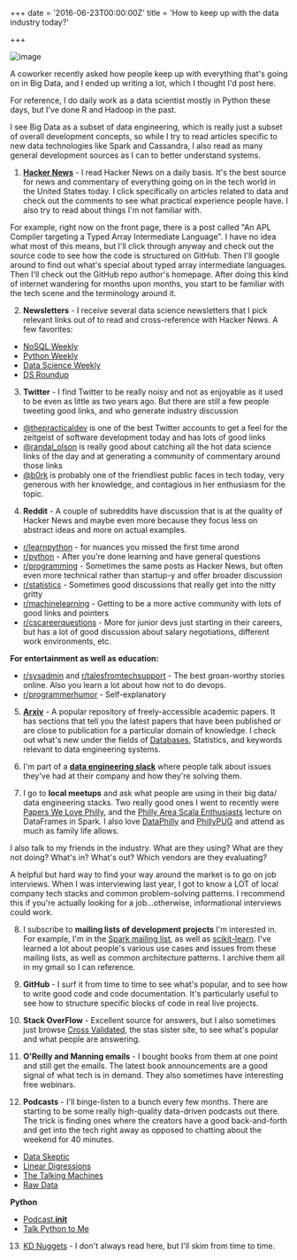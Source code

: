 +++
date = '2016-06-23T00:00:00Z'
title = 'How to keep up with the data industry today?'

+++

![image](https://raw.githubusercontent.com/veekaybee/veekaybee.github.io/master/images/bowl-glass-and-newspaper.jpg)


A coworker recently asked how people keep up with everything that's going on in Big Data, and I ended up writing a lot, which I thought I'd post here.  

For reference, I do daily work as a data scientist mostly in Python these days, but I've done R and Hadoop in the past. 

I see Big Data as a subset of data engineering, which is really just a subset of overall development concepts, so while I try to read articles specific to new data technologies like Spark and Cassandra, I also read as many general development sources as I can to better understand systems. 

1) **[Hacker News](https://news.ycombinator.com/)** - I read Hacker News on a daily basis. It's the best source for news and commentary of everything going on in the tech world in the United States today.  I click specifically on articles related to data and check out the comments to see what practical experience people have.  I also try to read about things I'm not familiar with. 

For example, right now on the front page, there is a post called "An APL Compiler targeting a Typed Array Intermediate Language". I have no idea what most of this means, but I'll click through anyway and check out the source code to see how the code is structured on GitHub. Then I'll google around to find out what's special about typed array intermediate languages. Then I'll check out the GitHub repo author's homepage. After doing this kind of internet wandering for months upon months, you start to be familiar with the tech scene and the terminology around it. 

2) **Newsletters** - I receive several data science newsletters that I pick relevant links out of to read and cross-reference with Hacker News. A few favorites: 

+ [NoSQL Weekly](http://www.nosqlweekly.com/)
+ [Python Weekly ](http://www.pythonweekly.com/)
+ [Data Science Weekly](http://datascienceweekly.org/)
+ [DS Roundup](https://rjmetrics.com/ds-roundup/)

3) **Twitter** - I find Twitter to be really noisy and not as enjoyable as it used to be even as little as two years ago. But there are still a few people tweeting good links, and who generate industry discussion

+ [@thepracticaldev](https://twitter.com/ThePracticalDev) is one of the best Twitter accounts to get a feel for the zeitgeist of software development today and has lots of good links
+ [@randal_olson](https://twitter.com/randal_olson) is really good about catching all the hot data science links of the day and at generating a community of commentary around those links
+ [@b0rk](https://twitter.com/b0rk) is probably one of the friendliest public faces in tech today, very generous with her knowledge, and contagious in her enthusiasm for the topic. 


4) **Reddit** - A couple of subreddits have discussion that is at the quality of Hacker News and maybe even more because they focus less on abstract ideas and more on actual examples. 

+ [r/learnpython](https://www.reddit.com/r/learnpython/) - for nuances you missed the first time arond
+ [r/python](https://www.reddit.com/r/Python/) - After you're done learning and have general questions
+ [r/programming](https://www.reddit.com/r/programming/) - Sometimes the same posts as Hacker News, but often even more technical rather than startup-y and offer broader discussion
+ [r/statistics](https://www.reddit.com/r/statistics/) - Sometimes good discussions that really get into the nitty gritty
+ [r/machinelearning](https://www.reddit.com/r/MachineLearning/) - Getting to be a more active community with lots of good links and pointers
+ [r/cscareerquestions](https://www.reddit.com/r/cscareerquestions/) - More for junior devs just starting in their careers, but has a lot of good discussion about salary negotiations, different work environments, etc. 

**For entertainment as well as education:**

+ [r/sysadmin](https://www.reddit.com/r/sysadmin/) and [r/talesfromtechsupport](https://www.reddit.com/r/talesfromtechsupport/) - The best groan-worthy stories online. Also you learn a lot about how not to do devops. 
+ [r/programmerhumor](https://www.reddit.com/r/ProgrammerHumor/) - Self-explanatory

5) [**Arxiv**](http://arxiv.org/) - A popular repository of freely-accessible academic papers. It has sections that tell you the latest papers that have been published or are close to publication for a particular domain of knowledge. I check out what's new under the fields of [Databases](http://arxiv.org/list/cs.DB/recent), Statistics, and keywords relevant to data engineering systems.  

6) I'm part of a **[data engineering slack](https://twitter.com/luckymethod/status/621930357873582080)** where people talk about issues they've had at their company and how they're solving them. 

7) I go to **local meetups** and ask what people are using in their big data/ data engineering stacks. Two really good ones I went to recently were [Papers We Love Philly](http://paperswelove.org/), and the [Philly Area Scala Enthusiasts](http://scala-phase.org/) lecture on DataFrames in Spark. I also love [DataPhilly](http://www.meetup.com/DataPhilly/) and [PhillyPUG](http://www.meetup.com/phillypug/) and attend as much as family life allows. 

I also talk to my friends in the industry. What are they using? What are they not doing? What's in? What's out? Which vendors are they evaluating? 

A helpful but hard way to find your way around the market is to go on job interviews. When I was interviewing last year, I got to know a LOT of local company tech stacks and common problem-solving patterns. I recommend this if you're actually looking for a job...otherwise, informational interviews could work. 

8) I subscribe to **mailing lists of development projects** I'm interested in. For example, I'm in the [Spark mailing list](http://spark.apache.org/community.html), as well as [scikit-learn](https://lists.sourceforge.net/lists/listinfo/scikit-learn-general). I've learned a lot about people's various use cases and issues from these mailing lists, as well as common architecture patterns. I archive them all in my gmail so I can reference. 

9) **GitHub** - I surf it from time to time to see what's popular, and to see how to write good code and code documentation. It's particularly useful to see how to structure specific blocks of code in real live projects. 

10) **Stack OverFlow** - Excellent source for answers, but I also sometimes just browse [Cross Validated](http://stats.stackexchange.com/), the stas sister site, to see what's popular and what people are answering. 

11) **O'Reilly and Manning emails** - I bought books from them at one point and still get the emails. The latest book announcements are a good signal of what tech is in demand. They also sometimes have interesting free webinars.  

12) **Podcasts** - I'll binge-listen to a bunch every few months. There are starting to be some really high-quality data-driven podcasts out there. The trick is finding ones where the creators have a good back-and-forth and get into the tech right away as opposed to chatting about the weekend for 40 minutes. 

+ [Data Skeptic](http://dataskeptic.com/)
+ [Linear Digressions](http://lineardigressions.com/)
+ [The Talking Machines](http://www.thetalkingmachines.com/)
+ [Raw Data](https://soundcloud.com/rawdatapodcast)


**Python**

+ [Podcast.__init__](http://podcastinit.com/)
+ [Talk Python to Me](https://talkpython.fm/)

13) [KD Nuggets](http://www.kdnuggets.com/) - I don't always read here, but I'll skim from time to time. 



